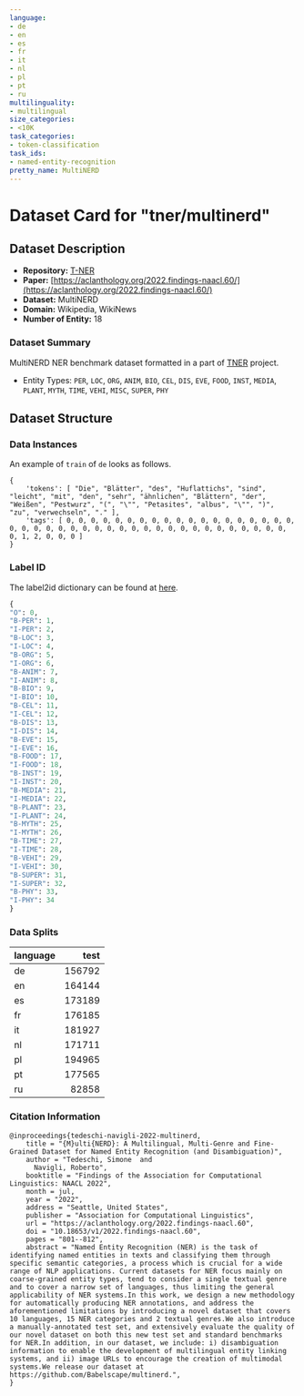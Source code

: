 ```yaml
---
language:
- de
- en
- es
- fr
- it
- nl
- pl
- pt
- ru
multilinguality:
- multilingual
size_categories:
- <10K
task_categories:
- token-classification
task_ids:
- named-entity-recognition
pretty_name: MultiNERD
---
```


# Dataset Card for "tner/multinerd"

## Dataset Description

- **Repository:** [T-NER](https://github.com/asahi417/tner)
- **Paper:** [https://aclanthology.org/2022.findings-naacl.60/](https://aclanthology.org/2022.findings-naacl.60/)
- **Dataset:** MultiNERD
- **Domain:** Wikipedia, WikiNews
- **Number of Entity:** 18


### Dataset Summary
MultiNERD NER benchmark dataset formatted in a part of [TNER](https://github.com/asahi417/tner) project.
- Entity Types: `PER`, `LOC`, `ORG`, `ANIM`, `BIO`, `CEL`, `DIS`, `EVE`, `FOOD`, `INST`, `MEDIA`, `PLANT`, `MYTH`, `TIME`, `VEHI`, `MISC`, `SUPER`, `PHY`

## Dataset Structure

### Data Instances
An example of `train` of `de` looks as follows.

```
{
    'tokens': [ "Die", "Blätter", "des", "Huflattichs", "sind", "leicht", "mit", "den", "sehr", "ähnlichen", "Blättern", "der", "Weißen", "Pestwurz", "(", "\"", "Petasites", "albus", "\"", ")", "zu", "verwechseln", "." ],
    'tags': [ 0, 0, 0, 0, 0, 0, 0, 0, 0, 0, 0, 0, 0, 0, 0, 0, 0, 0, 0, 0, 0, 0, 0, 0, 0, 0, 0, 0, 0, 0, 0, 0, 0, 0, 0, 0, 0, 0, 0, 0, 0, 0, 0, 1, 2, 0, 0, 0 ]
}
```

### Label ID
The label2id dictionary can be found at [here](https://huggingface.co/datasets/tner/multinerd/raw/main/dataset/label.json).
```python
{
"O": 0,
"B-PER": 1,
"I-PER": 2,
"B-LOC": 3,
"I-LOC": 4,
"B-ORG": 5,
"I-ORG": 6,
"B-ANIM": 7,
"I-ANIM": 8,
"B-BIO": 9,
"I-BIO": 10,
"B-CEL": 11,
"I-CEL": 12,
"B-DIS": 13,
"I-DIS": 14,
"B-EVE": 15,
"I-EVE": 16,
"B-FOOD": 17,
"I-FOOD": 18,
"B-INST": 19,
"I-INST": 20,
"B-MEDIA": 21,
"I-MEDIA": 22,
"B-PLANT": 23,
"I-PLANT": 24,
"B-MYTH": 25,
"I-MYTH": 26,
"B-TIME": 27,
"I-TIME": 28,
"B-VEHI": 29,
"I-VEHI": 30,
"B-SUPER": 31,
"I-SUPER": 32,
"B-PHY": 33,
"I-PHY": 34
}
```

### Data Splits

| language   |   test |
|:-----------|-------:|
| de         | 156792 |
| en         | 164144 |
| es         | 173189 |
| fr         | 176185 |
| it         | 181927 |
| nl         | 171711 |
| pl         | 194965 |
| pt         | 177565 |
| ru         |  82858 |

### Citation Information

```
@inproceedings{tedeschi-navigli-2022-multinerd,
    title = "{M}ulti{NERD}: A Multilingual, Multi-Genre and Fine-Grained Dataset for Named Entity Recognition (and Disambiguation)",
    author = "Tedeschi, Simone  and
      Navigli, Roberto",
    booktitle = "Findings of the Association for Computational Linguistics: NAACL 2022",
    month = jul,
    year = "2022",
    address = "Seattle, United States",
    publisher = "Association for Computational Linguistics",
    url = "https://aclanthology.org/2022.findings-naacl.60",
    doi = "10.18653/v1/2022.findings-naacl.60",
    pages = "801--812",
    abstract = "Named Entity Recognition (NER) is the task of identifying named entities in texts and classifying them through specific semantic categories, a process which is crucial for a wide range of NLP applications. Current datasets for NER focus mainly on coarse-grained entity types, tend to consider a single textual genre and to cover a narrow set of languages, thus limiting the general applicability of NER systems.In this work, we design a new methodology for automatically producing NER annotations, and address the aforementioned limitations by introducing a novel dataset that covers 10 languages, 15 NER categories and 2 textual genres.We also introduce a manually-annotated test set, and extensively evaluate the quality of our novel dataset on both this new test set and standard benchmarks for NER.In addition, in our dataset, we include: i) disambiguation information to enable the development of multilingual entity linking systems, and ii) image URLs to encourage the creation of multimodal systems.We release our dataset at https://github.com/Babelscape/multinerd.",
}
```